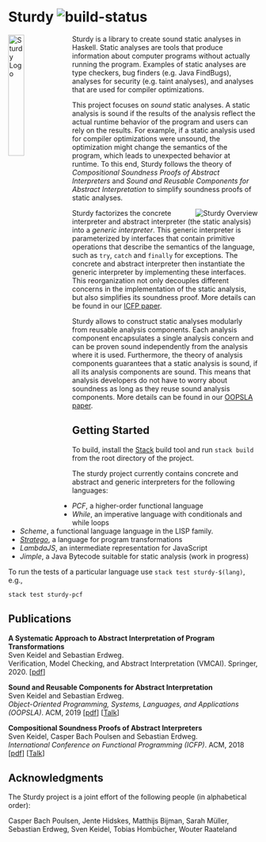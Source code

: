 # Sturdy ![build-status](https://travis-ci.org/svenkeidel/sturdy.svg?branch=master)

<img align="left" alt="Sturdy Logo" src="/logo.svg" width="25%">

Sturdy is a library to create sound static analyses in Haskell.
Static analyses are tools that produce information about computer programs without actually running the program.
Examples of static analyses are type checkers, bug finders (e.g. Java FindBugs), analyses for security (e.g. taint analyses), and analyses that are used for compiler optimizations.

This project focuses on _sound_ static analyses.
A static analysis is sound if the results of the analysis reflect the actual runtime behavior of the program and users can rely on the results.
For example, if a static analysis used for compiler optimizations were unsound, the optimization might change the semantics of the program, which leads to unexpected behavior at runtime.
To this end, Sturdy follows the theory of _Compositional Soundness Proofs of Abstract Interpreters_ and _Sound and Reusable Components for Abstract Interpretation_ to simplify soundness proofs of static analyses.

<img align="right" alt="Sturdy Overview" src="/overview.png">

Sturdy factorizes the concrete interpreter and abstract interpreter (the static analysis) into a _generic interpreter_.
This generic interpreter is parameterized by interfaces that contain primitive operations that describe the semantics of the language, such as `try`, `catch` and `finally` for exceptions.
The concrete and abstract interpreter then instantiate the generic interpreter by implementing these interfaces.
This reorganization not only decouples different concerns in the implementation of the static analysis, but also simplifies its soundness proof.
More details can be found in our [ICFP paper](https://doi.org/10.1145/3236767).

Sturdy allows to construct static analyses modularly from reusable analysis components.
Each analysis component encapsulates a single analysis concern and can be proven sound independently from the analysis where it is used.
Furthermore, the theory of analysis components guarantees that a static analysis is sound, if all its analysis components are sound.
This means that analysis developers do not have to worry about soundness as long as they reuse sound analysis components.
More details can be found in our [OOPSLA paper](https://doi.org/10.1145/3360602).

## Getting Started

To build, install the [Stack](https://www.haskellstack.org/) build tool and run `stack build` from the root directory of the project.

The sturdy project currently contains concrete and abstract and generic interpreters for the following languages:
* _PCF_, a higher-order functional language
* _While_, an imperative language with conditionals and while loops
* _Scheme_, a functional language language in the LISP family.
* [_Stratego_](https://svenkeidel.de/papers/program-trans-analysis.pdf), a language for program transformations
* _LambdaJS_, an intermediate representation for JavaScript
* _Jimple_, a Java Bytecode suitable for static analysis (work in progress)

To run the tests of a particular language use `stack test sturdy-$(lang)`, e.g.,
```
stack test sturdy-pcf
```

## Publications

**A Systematic Approach to Abstract Interpretation of Program Transformations**  
Sven Keidel and Sebastian Erdweg.  
Verification, Model Checking, and Abstract Interpretation (VMCAI). Springer, 2020.
[[pdf](https://svenkeidel.de/papers/program-trans-analysis.pdf)]

**Sound and Reusable Components for Abstract Interpretation**  
Sven Keidel and Sebastian Erdweg.  
_Object-Oriented Programming, Systems, Languages, and Applications (OOPSLA)_.
ACM, 2019
[[pdf](https://doi.org/10.1145/3360602)]
[[Talk](https://youtu.be/uCM54R3ab-Q)]

**Compositional Soundness Proofs of Abstract Interpreters**  
Sven Keidel, Casper Bach Poulsen and Sebastian Erdweg.  
_International Conference on Functional Programming (ICFP)_.
ACM, 2018
[[pdf](https://doi.org/10.1145/3236767)]
[[Talk](https://www.youtube.com/watch?v=zOqSlHAMGt4)]

## Acknowledgments

The Sturdy project is a joint effort of the following people (in alphabetical order):

Casper Bach Poulsen,
Jente Hidskes,
Matthijs Bijman,
Sarah Müller,
Sebastian Erdweg,
Sven Keidel,
Tobias Hombücher,
Wouter Raateland
